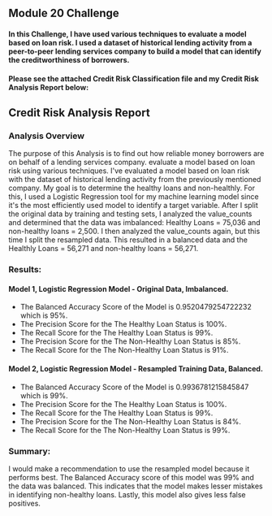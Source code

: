 ## Module 20 Challenge

#### In this Challenge, I have used various techniques to evaluate a model based on loan risk. I used a dataset of historical lending activity from a peer-to-peer lending services company to build a model that can identify the creditworthiness of borrowers.
#### Please see the attached Credit Risk Classification file and my Credit Risk Analysis Report below:


## Credit Risk Analysis Report

### Analysis Overview
The purpose of this Analysis is to find out how reliable money borrowers are on behalf of a lending services company. evaluate a model based on loan risk using various techniques. I've evaluated a model based on loan risk with the dataset of historical lending activity from the previously mentioned company.
My goal is to determine the healthy loans and non-healthly. For this, I used a Logistic Regression tool for my machine learning model since it's the most efficiently used model to identify a target variable.
After I split the original data by training and testing sets, I analyzed the value_counts and determined that the data was imbalanced: Healthy Loans = 75,036 and non-healthy loans = 2,500.
I then analyzed the value_counts again, but this time I split the resampled data. This resulted in a balanced data and the Healthly Loans = 56,271 and non-healthy loans = 56,271.


### Results:
#### Model 1, Logistic Regression Model - Original Data, Imbalanced.
  * The Balanced Accuracy Score of the Model is 0.9520479254722232 which is 95%.
  * The Precision Score for the The Healthy Loan Status is 100%.
  * The Recall Score for the The Healthy Loan Status is 99%.
  * The Precision Score for the The Non-Healthy Loan Status is 85%.
  * The Recall Score for the The Non-Healthy Loan Status is 91%.


#### Model 2, Logistic Regression Model - Resampled Training Data, Balanced.
  * The Balanced Accuracy Score of the Model is 0.9936781215845847 which is 99%.
  * The Precision Score for the The Healthy Loan Status is 100%.
  * The Recall Score for the The Healthy Loan Status is 99%.
  * The Precision Score for the The Non-Healthy Loan Status is 84%.
  * The Recall Score for the The Non-Healthy Loan Status is 99%.


### Summary:
I would make a recommendation to use the resampled model because it performs best. The Balanced Accuracy score of this model was 99% and the data was balanced. This indicates that the model makes lesser mistakes in identifying non-healthy loans. Lastly, this model also gives less false positives.
